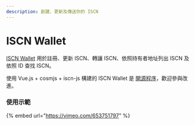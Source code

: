 ```yaml
---
description: 創建、更新及傳送你的 ISCN
---
```


# ISCN Wallet

[ISCN Wallet](http://iscn.catding.tw/) 用於註冊、更新 ISCN、轉讓 ISCN、依照持有者地址列出 ISCN 及依照 ID 查找 ISCN。

使用 Vue.js + cosmjs + iscn-js 構建的 ISCN Wallet 是 [開源程序](https://github.com/catdingding/iscn-wallet)，歡迎參與改進。

### 使用示範

{% embed url="https://vimeo.com/653751797" %}
